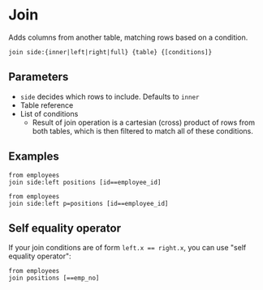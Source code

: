 # Join

Adds columns from another table, matching rows based on a condition.

```prql_no_test
join side:{inner|left|right|full} {table} {[conditions]}
```

## Parameters

- `side` decides which rows to include. Defaults to `inner`
- Table reference
- List of conditions
  - Result of join operation is a cartesian (cross) product of rows from both tables,
    which is then filtered to match all of these conditions.

## Examples

```prql
from employees
join side:left positions [id==employee_id]
```

```prql
from employees
join side:left p=positions [id==employee_id]
```

## Self equality operator

If your join conditions are of form `left.x == right.x`,
you can use "self equality operator":

```prql
from employees
join positions [==emp_no]
```
